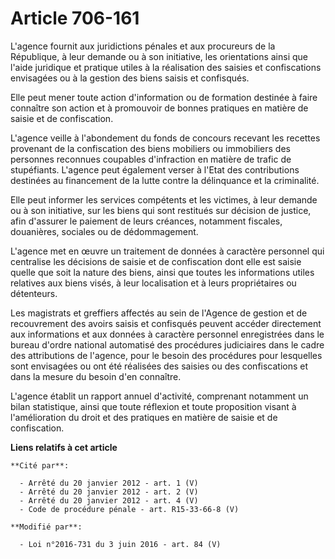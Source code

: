 # Article 706-161

L'agence fournit aux juridictions pénales et aux procureurs de la République, à leur demande ou à son initiative, les
orientations ainsi que l'aide juridique et pratique utiles à la réalisation des saisies et confiscations envisagées ou à la
gestion des biens saisis et confisqués. 

Elle peut mener toute action d'information ou de formation destinée à faire connaître son action et à promouvoir de bonnes
pratiques en matière de saisie et de confiscation. 

L'agence veille à l'abondement du fonds de concours recevant les recettes provenant de la confiscation des biens mobiliers ou
immobiliers des personnes reconnues coupables d'infraction en matière de trafic de stupéfiants. L'agence peut également
verser à l'Etat des contributions destinées au financement de la lutte contre la délinquance et la criminalité. 

Elle peut informer les services compétents et les victimes, à leur demande ou à son initiative, sur les biens qui sont
restitués sur décision de justice, afin d'assurer le paiement de leurs créances, notamment fiscales, douanières, sociales ou
de dédommagement. 

L'agence met en œuvre un traitement de données à caractère personnel qui centralise les décisions de saisie et de
confiscation dont elle est saisie quelle que soit la nature des biens, ainsi que toutes les informations utiles relatives aux
biens visés, à leur localisation et à leurs propriétaires ou détenteurs. 

Les magistrats et greffiers affectés au sein de l'Agence de gestion et de recouvrement des avoirs saisis et confisqués
peuvent accéder directement aux informations et aux données à caractère personnel enregistrées dans le bureau d'ordre
national automatisé des procédures judiciaires dans le cadre des attributions de l'agence, pour le besoin des procédures pour
lesquelles sont envisagées ou ont été réalisées des saisies ou des confiscations et dans la mesure du besoin d'en connaître.

L'agence établit un rapport annuel d'activité, comprenant notamment un bilan statistique, ainsi que toute réflexion et toute
proposition visant à l'amélioration du droit et des pratiques en matière de saisie et de confiscation.

**Liens relatifs à cet article**

	**Cité par**:

	  - Arrêté du 20 janvier 2012 - art. 1 (V)
	  - Arrêté du 20 janvier 2012 - art. 2 (V)
	  - Arrêté du 20 janvier 2012 - art. 4 (V)
	  - Code de procédure pénale - art. R15-33-66-8 (V)

	**Modifié par**:

	  - Loi n°2016-731 du 3 juin 2016 - art. 84 (V)
